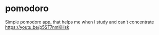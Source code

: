 # pomodoro
Simple pomodoro app, that helps me when I study and can't concentrate
https://youtu.be/p5ST7nmKHsk
